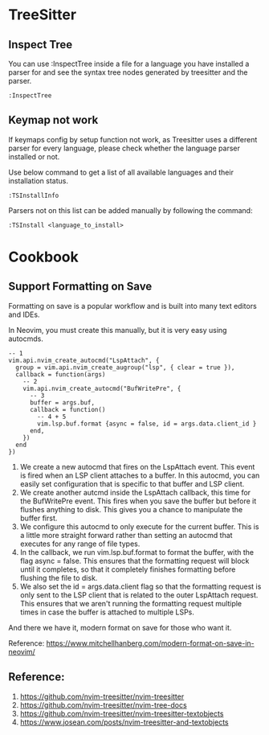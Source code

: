 

# TreeSitter

## Inspect Tree

You can use :InspectTree inside a file for a language you have installed a parser for and see the syntax tree nodes generated by treesitter and the parser.

```
:InspectTree
```

## Keymap not work
If keymaps config by setup function not work, as Treesitter uses a different parser for every language, please check whether the language parser installed or not.

Use below command to get a list of all available languages and their installation status.

```
:TSInstallInfo
```

 Parsers not on this list can be added manually by following the command:

```
:TSInstall <language_to_install>
```



# Cookbook

## Support Formatting on Save
Formatting on save is a popular workflow and is built into many text editors and IDEs.

In Neovim, you must create this manually, but it is very easy using autocmds.

```
-- 1
vim.api.nvim_create_autocmd("LspAttach", {
  group = vim.api.nvim_create_augroup("lsp", { clear = true }),
  callback = function(args)
    -- 2
    vim.api.nvim_create_autocmd("BufWritePre", {
      -- 3
      buffer = args.buf,
      callback = function()
        -- 4 + 5
        vim.lsp.buf.format {async = false, id = args.data.client_id }
      end,
    })
  end
})
```

1. We create a new autocmd that fires on the LspAttach event. This event is fired when an LSP client attaches to a buffer. In this autocmd, you can easily set configuration that is specific to that buffer and LSP client.
2. We create another autcmd inside the LspAttach callback, this time for the BufWritePre event. This fires when you save the buffer but before it flushes anything to disk. This gives you a chance to manipulate the buffer first.
3. We configure this autocmd to only execute for the current buffer. This is a little more straight forward rather than setting an autocmd that executes for any range of file types.
4. In the callback, we run vim.lsp.buf.format to format the buffer, with the flag async = false. This ensures that the formatting request will block until it completes, so that it completely finishes formatting before flushing the file to disk.
5. We also set the id = args.data.client flag so that the formatting request is only sent to the LSP client that is related to the outer LspAttach request. This ensures that we aren't running the formatting request multiple times in case the buffer is attached to multiple LSPs.

And there we have it, modern format on save for those who want it.

Reference: https://www.mitchellhanberg.com/modern-format-on-save-in-neovim/

## Reference:

1. https://github.com/nvim-treesitter/nvim-treesitter
2. https://github.com/nvim-treesitter/nvim-tree-docs
3. https://github.com/nvim-treesitter/nvim-treesitter-textobjects
4. https://www.josean.com/posts/nvim-treesitter-and-textobjects

